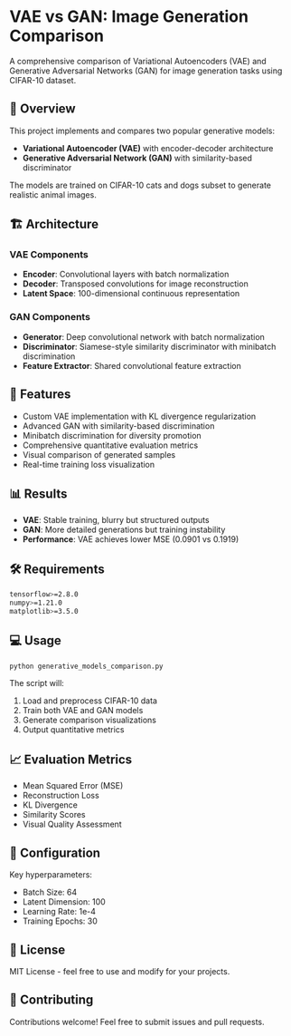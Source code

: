 # VAE vs GAN: Image Generation Comparison

A comprehensive comparison of Variational Autoencoders (VAE) and Generative Adversarial Networks (GAN) for image generation tasks using CIFAR-10 dataset.

## 🎯 Overview

This project implements and compares two popular generative models:
- **Variational Autoencoder (VAE)** with encoder-decoder architecture
- **Generative Adversarial Network (GAN)** with similarity-based discriminator

The models are trained on CIFAR-10 cats and dogs subset to generate realistic animal images.

## 🏗️ Architecture

### VAE Components
- **Encoder**: Convolutional layers with batch normalization
- **Decoder**: Transposed convolutions for image reconstruction
- **Latent Space**: 100-dimensional continuous representation

### GAN Components
- **Generator**: Deep convolutional network with batch normalization
- **Discriminator**: Siamese-style similarity discriminator with minibatch discrimination
- **Feature Extractor**: Shared convolutional feature extraction

## 🚀 Features

- Custom VAE implementation with KL divergence regularization
- Advanced GAN with similarity-based discrimination
- Minibatch discrimination for diversity promotion
- Comprehensive quantitative evaluation metrics
- Visual comparison of generated samples
- Real-time training loss visualization

## 📊 Results

- **VAE**: Stable training, blurry but structured outputs
- **GAN**: More detailed generations but training instability
- **Performance**: VAE achieves lower MSE (0.0901 vs 0.1919)

## 🛠️ Requirements

```bash
tensorflow>=2.8.0
numpy>=1.21.0
matplotlib>=3.5.0
```

## 💻 Usage

```python
python generative_models_comparison.py
```

The script will:
1. Load and preprocess CIFAR-10 data
2. Train both VAE and GAN models
3. Generate comparison visualizations
4. Output quantitative metrics

## 📈 Evaluation Metrics

- Mean Squared Error (MSE)
- Reconstruction Loss
- KL Divergence
- Similarity Scores
- Visual Quality Assessment

## 🔧 Configuration

Key hyperparameters:
- Batch Size: 64
- Latent Dimension: 100
- Learning Rate: 1e-4
- Training Epochs: 30

## 📝 License

MIT License - feel free to use and modify for your projects.

## 🤝 Contributing

Contributions welcome! Feel free to submit issues and pull requests.
